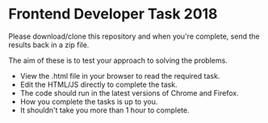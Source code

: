 # Frontend Developer Task 2018

Please download/clone this repository and when you're complete, send the results back in a zip file.

The aim of these is to test your approach to solving the problems.

  - View the .html file in your browser to read the required task. 
  - Edit the HTML/JS directly to complete the task. 
  - The code should run in the latest versions of Chrome and Firefox.
  - How you complete the tasks is up to you.
  - It shouldn't take you more than 1 hour to complete.